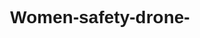 # Women-safety-drone-
<!DOCTYPE html>
<html lang="en">
<head>
    <meta charset="UTF-8">
    <meta name="viewport" content="width=device-width, initial-scale=1.0">
    <title>Women's Safety Drone Project</title>
    <style>
        /* General Styling */
        * {
            margin: 0;
            padding: 0;
            box-sizing: border-box;
            font-family: Arial, sans-serif;
        }

        body {
            background: linear-gradient(to right, #f4f4f4, #e6e6e6);
            color: #333;
            line-height: 1.6;
            padding: 20px;
            overflow-x: hidden;
        }

        header {
            background: #4CAF50;
            color: #fff;
            text-align: center;
            padding: 40px 20px;
            animation: fadeIn 1s ease-in;
        }

        h1, h2 {
            text-align: center;
        }

        main {
            max-width: 1200px;
            margin: 0 auto;
            padding: 20px;
        }

        section {
            background: #fff;
            padding: 40px;
            margin: 20px 0;
            box-shadow: 0 0 20px #ccc;
            transition: transform 0.5s;
        }

        section:hover {
            transform: scale(1.05);
        }

        ul {
            list-style: none;
            padding: 0;
        }

        ul li {
            background: #4CAF50;
            color: #fff;
            margin: 10px 0;
            padding: 15px;
            border-radius: 5px;
            transition: 0.3s;
        }

        ul li:hover {
            background: #45a049;
            transform: translateX(10px);
        }

        footer {
            text-align: center;
            padding: 20px;
            background: #222;
            color: #fff;
        }

        a {
            color: #4CAF50;
            text-decoration: none;
        }

        /* Drone Animation */
        .drone-container {
            position: relative;
            width: 100%;
            height: 300px;
            overflow: hidden;
        }

        .drone {
            width: 120px;
            position: absolute;
            top: 50%;
            left: -150px;
            animation: flyAcross 10s linear infinite;
        }

        @keyframes flyAcross {
            0% {
                left: -150px;
                transform: rotate(0deg);
            }
            50% {
                left: 50%;
                transform: rotate(15deg);
            }
            100% {
                left: 110%;
                transform: rotate(-5deg);
            }
        }

        @keyframes fadeIn {
            0% {
                opacity: 0;
            }
            100% {
                opacity: 1;
            }
        }
    </style>
</head>
<body>

<header>
    <h1>Women's Safety Drone Project</h1>
    <p>Empowering women's safety through autonomous protection drones</p>
</header>

<main>

    <!-- Drone Animation -->
    <div class="drone-container">
        <img src="https://img.icons8.com/ios-filled/100/drone.png" alt="Drone" class="drone">
    </div>

    <!-- About the Project -->
    <section>
        <h2>About the Project</h2>
        <p>
            This project aims to develop an autonomous drone system to protect women in dangerous situations.
            Upon triggering an SOS signal, the drone flies to the victim’s location, uses lights and alarms to deter threats,
            and streams live video until help arrives.
        </p>
    </section>

    <!-- How It Works -->
    <section>
        <h2>How It Works</h2>
        <ul>
            <li><strong>Trigger System:</strong> SOS activated via a GPS device or mobile app.</li>
            <li><strong>GPS Navigation:</strong> The drone receives live GPS coordinates.</li>
            <li><strong>Autonomous Flight:</strong> It flies to the woman’s location.</li>
            <li><strong>Protection Mode:</strong> Lights, alarms, and live streaming are activated.</li>
            <li><strong>Support Until Help Arrives:</strong> The drone stays on guard until authorities arrive.</li>
        </ul>
    </section>

    <!-- Features -->
    <section>
        <h2>Key Features</h2>
        <ul>
            <li>Real-time GPS tracking</li>
            <li>Live video streaming to safety teams</li>
            <li>Automatic alarm and lighting deterrents</li>
            <li>Obstacle avoidance using sensors</li>
            <li>Return-to-home mode after rescue</li>
        </ul>
    </section>

    <!-- Impact -->
    <section>
        <h2>Impact and Benefits</h2>
        <p>
            The drone ensures rapid emergency response, deters attackers, and provides visual evidence. 
            <strong>Advantages:</strong>
        </p>
        <ul>
            <li>Faster response times during emergencies.</li>
            <li>Real-time visual evidence for law enforcement.</li>
            <li>Continuous monitoring and protection until help arrives.</li>
        </ul>
    </section>

</main>

<!-- Contact Section -->
<footer>
    <p>Contact us: <a href="mailto:pshruthirani699@gmail.com">pshruthirani699@gmail.com</a></p>
    <p>&copy; 2025 Women's Safety Drone Project. All rights reserved.</p>
</footer>

</body>
</html>
